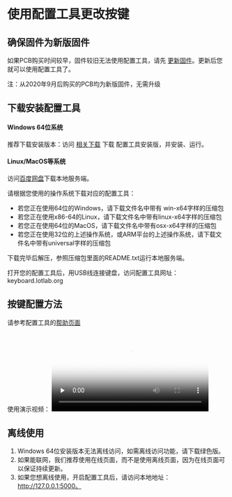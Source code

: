 使用配置工具更改按键
==========

确保固件为新版固件
-----------

如果PCB购买时间较早，固件较旧无法使用配置工具，请先 [更新固件](upgrade.md)。更新后您就可以使用配置工具了。

注：从2020年9月后购买的PCB均为新版固件，无需升级

下载安装配置工具
------------

#### Windows 64位系统

推荐下载安装版本：访问 [相关下载](down/download.md) 下载 配置工具安装版，并安装、运行。


#### Linux/MacOS等系统

访问[百度网盘](https://eyun.baidu.com/s/3c3X2Zmw)下载本地服务端。 

请根据您使用的操作系统下载对应的配置工具：

- 若您正在使用64位的Windows，请下载文件名中带有 win-x64字样的压缩包
- 若您正在使用x86-64的Linux，请下载文件名中带有linux-x64字样的压缩包
- 若您正在使用64位的MacOS，请下载文件名中带有osx-x64字样的压缩包
- 若您正在使用32位的上述操作系统，或ARM平台的上述操作系统，请下载文件名中带有universal字样的压缩包

下载完毕后解压，参照压缩包里面的README.txt运行本地服务端。

打开您的配置工具后，用USB线连接键盘，访问配置工具网址：keyboard.lotlab.org

按键配置方法
----------

请参考配置工具的[帮助页面](https://keyboard.lotlab.org/help)

使用演示视频：
<video id="video" width="360px" height="auto" controls="controls" preload="none" poster="http://glab.online/wp-content/uploads/2019/10/favicon.png">
<source id="mp4" src="http://glab.online/down/lkb-configurator.mp4" type="video/mp4">
  您的浏览器不支持播放此视频
</video>

离线使用
-------

1. Windows 64位安装版本无法离线访问，如需离线访问功能，请下载绿色版。
2. 如果能联网，我们推荐使用在线页面，而不是使用离线页面，因为在线页面可以保证持续更新。
3. 如果您想离线使用，开启配置工具后，请访问本地地址：http://127.0.0.1:5000。